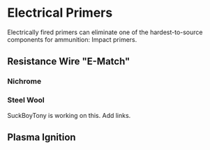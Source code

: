 # Electrical Primers
Electrically fired primers can eliminate one of the hardest-to-source components
for ammunition: Impact primers.

## Resistance Wire "E-Match"

### Nichrome

### Steel Wool
SuckBoyTony is working on this. Add links.

## Plasma Ignition
